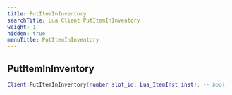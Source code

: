 ```yaml
---
title: PutItemInInventory
searchTitle: Lua Client PutItemInInventory
weight: 1
hidden: true
menuTitle: PutItemInInventory
---
```

## PutItemInInventory
```lua
Client:PutItemInInventory(number slot_id, Lua_ItemInst inst); -- bool
```